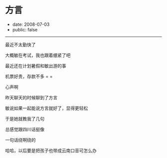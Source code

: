 # 方言

- date: 2008-07-03
- public: false

--------------------------


最近不太勤快了

大概敏在考试，我也跟着绷紧了吧

最近还在计划暑假和敏出游的事

机票好贵，存款不多 = =

心声啊

昨天聊天的时候聊到了方言

敏说如果一起能说方言就好了，显得更轻松

于是她就教我了几句

总感觉跟四川话挺像

一句话绕啊绕的

哈哈，以后要是把孩子也带成云南口音可怎么办
